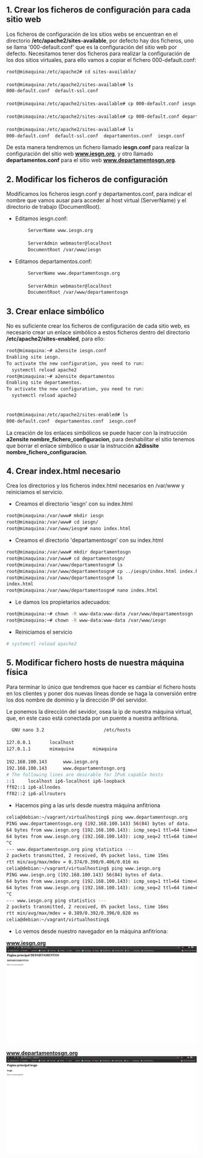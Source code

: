 ## 1. Crear los ficheros de configuración para cada sitio web

Los ficheros de configuración de los sitios webs se encuentran en el directorio **/etc/apache2/sites-available**, por defecto hay dos ficheros, uno se llama '000-default.conf' que es la configuración del sitio web por defecto. Necesitamos tener dos ficheros para realizar la configuración de los dos sitios virtuales, para ello vamos a copiar el fichero 000-default.conf:

```sh
root@mimaquina:/etc/apache2# cd sites-available/

root@mimaquina:/etc/apache2/sites-available# ls
000-default.conf  default-ssl.conf

root@mimaquina:/etc/apache2/sites-available# cp 000-default.conf iesgn.conf

root@mimaquina:/etc/apache2/sites-available# cp 000-default.conf departamentos.conf

root@mimaquina:/etc/apache2/sites-available# ls
000-default.conf  default-ssl.conf  departamentos.conf	iesgn.conf

```
De esta manera tendremos un fichero llamado **iesgn.conf** para realizar la configuración del sitio web **www.iesgn.org**, y otro llamado **departamentos.conf** para el sitio web **www.departamentosgn.org**.

## 2. Modificar los ficheros de configuración

Modificamos los ficheros iesgn.conf y departamentos.conf, para indicar el nombre que vamos ausar para acceder al host virtual (ServerName) y el directorio de trabajo (DocumentRoot).

* Editamos iesgn.conf:

```sh
        ServerName www.iesgn.org

        ServerAdmin webmaster@localhost
        DocumentRoot /var/www/iesgn
```

* Editamos departamentos.conf:

```sh
        ServerName www.departamentosgn.org

        ServerAdmin webmaster@localhost
        DocumentRoot /var/www/departamentosgn
```

## 3. Crear enlace simbólico

No es suficiente crear los ficheros de configuración de cada sitio web, es necesario crear un enlace simbólico a estos ficheros dentro del directorio **/etc/apache2/sites-enabled**, para ello:

```sh
root@mimaquina:~# a2ensite iesgn.conf
Enabling site iesgn.
To activate the new configuration, you need to run:
  systemctl reload apache2
root@mimaquina:~# a2ensite departamentos
Enabling site departamentos.
To activate the new configuration, you need to run:
  systemctl reload apache2


root@mimaquina:/etc/apache2/sites-enabled# ls
000-default.conf  departamentos.conf  iesgn.conf

```
La creación de los enlaces simbólicos se puede hacer con la instrucción **a2ensite nombre_fichero_configuracion**, para deshabilitar el sitio tenemos que borrar el enlace simbólico o usar la instrucción **a2dissite nombre_fichero_configuracion**.


## 4. Crear index.html necesario

Crea los directorios y los ficheros index.html necesarios en /var/www y reiniciamos el servicio.

* Creamos el directorio 'iesgn' con su index.html

```sh
root@mimaquina:/var/www# mkdir iesgn
root@mimaquina:/var/www# cd iesgn/
root@mimaquina:/var/www/iesgn# nano index.html

```
* Creamos el directorio 'departamentosgn' con su index.html

```sh
root@mimaquina:/var/www# mkdir departamentosgn
root@mimaquina:/var/www# cd departamentosgn/
root@mimaquina:/var/www/departamentosgn# ls
root@mimaquina:/var/www/departamentosgn# cp ../iesgn/index.html index.html
root@mimaquina:/var/www/departamentosgn# ls
index.html
root@mimaquina:/var/www/departamentosgn# nano index.html 
```

* Le damos los propietarios adecuados:

```sh
root@mimaquina:~# chown -R www-data:www-data /var/www/departamentosgn
root@mimaquina:~# chown -R www-data:www-data /var/www/iesgn

```

* Reiniciamos el servicio

```sh
# systemctl reload apache2
```

## 5. Modificar fichero hosts de nuestra máquina física

Para terminar lo único que tendremos que hacer es cambiar el fichero hosts en los clientes y poner dos nuevas líneas donde se haga la conversión entre los dos nombre de dominio y la dirección IP del servidor.

Le ponemos la dirección del sevidor, osea la ip de nuestra máquina virtual, que, en este caso está conectada por un puente a nuestra anfitriona.

```sh
  GNU nano 3.2                      /etc/hosts                                

127.0.0.1       localhost
127.0.1.1       mimaquina       mimaquina

192.168.100.143      www.iesgn.org
192.168.100.143      www.departamentosgn.org
# The following lines are desirable for IPv6 capable hosts
::1     localhost ip6-localhost ip6-loopback
ff02::1 ip6-allnodes
ff02::2 ip6-allrouters


```

* Hacemos ping a las urls desde nuestra máquina anfitriona

```sh
celia@debian:~/vagrant/virtualhosting$ ping www.departamentosgn.org
PING www.departamentosgn.org (192.168.100.143) 56(84) bytes of data.
64 bytes from www.iesgn.org (192.168.100.143): icmp_seq=1 ttl=64 time=0.406 ms
64 bytes from www.iesgn.org (192.168.100.143): icmp_seq=2 ttl=64 time=0.374 ms
^C
--- www.departamentosgn.org ping statistics ---
2 packets transmitted, 2 received, 0% packet loss, time 15ms
rtt min/avg/max/mdev = 0.374/0.390/0.406/0.016 ms
celia@debian:~/vagrant/virtualhosting$ ping www.iesgn.org
PING www.iesgn.org (192.168.100.143) 56(84) bytes of data.
64 bytes from www.iesgn.org (192.168.100.143): icmp_seq=1 ttl=64 time=0.389 ms
64 bytes from www.iesgn.org (192.168.100.143): icmp_seq=2 ttl=64 time=0.396 ms
^C
--- www.iesgn.org ping statistics ---
2 packets transmitted, 2 received, 0% packet loss, time 16ms
rtt min/avg/max/mdev = 0.389/0.392/0.396/0.020 ms
celia@debian:~/vagrant/virtualhosting$ 

```

* Lo vemos desde nuestro navegador en la máquina anfitriona:

**www.iesgn.org**
![cap1.jpeg](https://github.com/CeliaGMqrz/virtualhosting_apache/blob/main/capturas/cap1.jpeg)

**www.departamentosgn.org**
![cap2.jpeg](https://github.com/CeliaGMqrz/virtualhosting_apache/blob/main/capturas/cap2.jpeg)
